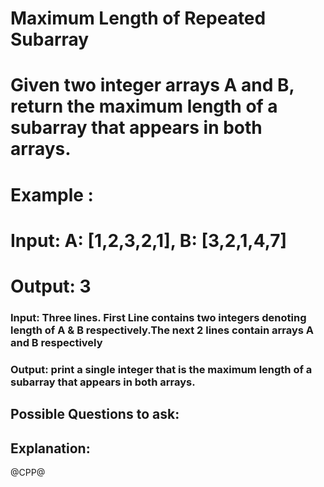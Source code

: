  # Maximum Length of Repeated Subarray
 # Given two integer arrays A and B, return the maximum length of a subarray that appears in both arrays.

# Example :
# Input: A: [1,2,3,2,1], B: [3,2,1,4,7]
# Output: 3
### Input: Three lines. First Line contains two integers denoting length of A & B respectively.The next 2 lines contain arrays A and B respectively
### Output: print a single integer that is the maximum length of a subarray that appears in both arrays.

## Possible Questions to ask:

## Explanation:

@CPP@
